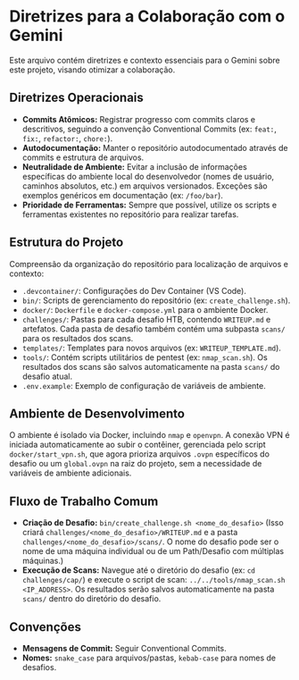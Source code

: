 # Diretrizes para a Colaboração com o Gemini

Este arquivo contém diretrizes e contexto essenciais para o Gemini sobre este projeto, visando otimizar a colaboração.

## Diretrizes Operacionais

*   **Commits Atômicos:** Registrar progresso com commits claros e descritivos, seguindo a convenção Conventional Commits (ex: `feat:`, `fix:`, `refactor:`, `chore:`).
*   **Autodocumentação:** Manter o repositório autodocumentado através de commits e estrutura de arquivos.
*   **Neutralidade de Ambiente:** Evitar a inclusão de informações específicas do ambiente local do desenvolvedor (nomes de usuário, caminhos absolutos, etc.) em arquivos versionados. Exceções são exemplos genéricos em documentação (ex: `/foo/bar`).
*   **Prioridade de Ferramentas:** Sempre que possível, utilize os scripts e ferramentas existentes no repositório para realizar tarefas.

## Estrutura do Projeto

Compreensão da organização do repositório para localização de arquivos e contexto:

*   `.devcontainer/`: Configurações do Dev Container (VS Code).
*   `bin/`: Scripts de gerenciamento do repositório (ex: `create_challenge.sh`).
*   `docker/`: `Dockerfile` e `docker-compose.yml` para o ambiente Docker.
*   `challenges/`: Pastas para cada desafio HTB, contendo `WRITEUP.md` e artefatos. Cada pasta de desafio também contém uma subpasta `scans/` para os resultados dos scans.
*   `templates/`: Templates para novos arquivos (ex: `WRITEUP_TEMPLATE.md`).
*   `tools/`: Contém scripts utilitários de pentest (ex: `nmap_scan.sh`). Os resultados dos scans são salvos automaticamente na pasta `scans/` do desafio atual.
*   `.env.example`: Exemplo de configuração de variáveis de ambiente.

## Ambiente de Desenvolvimento

O ambiente é isolado via Docker, incluindo `nmap` e `openvpn`. A conexão VPN é iniciada automaticamente ao subir o contêiner, gerenciada pelo script `docker/start_vpn.sh`, que agora prioriza arquivos `.ovpn` específicos do desafio ou um `global.ovpn` na raiz do projeto, sem a necessidade de variáveis de ambiente adicionais.

## Fluxo de Trabalho Comum

*   **Criação de Desafio:** `bin/create_challenge.sh <nome_do_desafio>` (Isso criará `challenges/<nome_do_desafio>/WRITEUP.md` e a pasta `challenges/<nome_do_desafio>/scans/`. O nome do desafio pode ser o nome de uma máquina individual ou de um Path/Desafio com múltiplas máquinas.)
*   **Execução de Scans:** Navegue até o diretório do desafio (ex: `cd challenges/cap/`) e execute o script de scan: `../../tools/nmap_scan.sh <IP_ADDRESS>`. Os resultados serão salvos automaticamente na pasta `scans/` dentro do diretório do desafio.

## Convenções

*   **Mensagens de Commit:** Seguir Conventional Commits.
*   **Nomes:** `snake_case` para arquivos/pastas, `kebab-case` para nomes de desafios.
